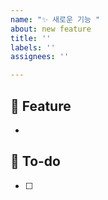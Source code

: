 ```yaml
---
name: "✨ 새로운 기능 "
about: new feature
title: ''
labels: ''
assignees: ''

---
```


<!-- 

Prefix

[Design]: 뷰 짜기
[Feat]: 새로운 기능 구현
[Network]: 네트워크 연결
[Fix]: 버그, 오류 해결, 코드 수정
[Refactor]: 전면 수정이 있을 때 사용
[Chore]: 그 이외
[Docs]: README나 WIKI 등의 문서 개정
[Setting]: 세팅

-->

## 🌵 Feature
<!-- 이슈에 대해 간략하게 설명해주세요 -->
- 

## 📝 To-do
<!-- 진행할 작업에 대해 적어주세요 -->
- [ ]
